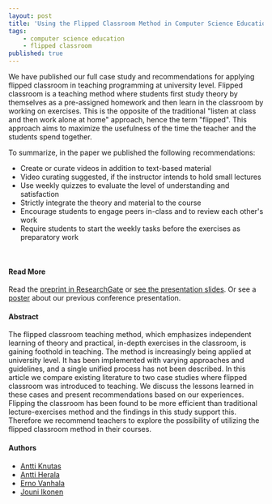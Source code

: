 ```yaml
---
layout: post
title: 'Using the Flipped Classroom Method in Computer Science Education, pt. 2'
tags:
    - computer science education
    - flipped classroom
published: true
---
```


We have published our full case study and recommendations for applying flipped classroom in teaching programming at university level. Flipped classroom is a teaching method where students first study theory by themselves as a pre-assigned homework and then learn in the classroom by working on exercises. This is the opposite of the traditional "listen at class and then work alone at home" approach, hence the term "flipped". This approach aims to maximize the usefulness of the time the teacher and the students spend together.

To summarize, in the paper we published the following recommendations:

* Create or curate videos in addition to text-based material
* Video curating suggested, if the instructor intends to hold small lectures
* Use weekly quizzes to evaluate the level of understanding and satisfaction
* Strictly integrate the theory and material to the course
* Encourage students to engage peers in-class and to review each other's work 
* Require students to start the weekly tasks before the exercises as preparatory work

<br/>

#### Read More
Read the [preprint in ResearchGate](https://www.researchgate.net/publication/304900887_The_Flipped_Classroom_Method_Lessons_Learned_from_Flipping_Two_Programming_Courses) or [see the presentation slides](https://www.icloud.com/keynote/0-ohKEGYlEkRXSWc9Uonv2Iuw#Flipped_Classroom_CST2016). Or see a [poster](/assets/PDFs/2016-06-02-flipped-pt-1-poster.pdf) about our previous conference presentation.

#### Abstract
The flipped classroom teaching method, which emphasizes independent learning of theory and practical, in-depth exercises in the classroom, is gaining foothold in teaching. The method is increasingly being applied at university level. It has been implemented with varying approaches and guidelines, and a single unified process has not been described. In this article we compare existing literature to two case studies where flipped classroom was introduced to teaching. We discuss the lessons learned in these cases and present recommendations based on our experiences. Flipping the classroom has been found to be more efficient than traditional lecture-exercises method and the findings in this study support this. Therefore we recommend teachers to explore the possibility of utilizing the flipped classroom method in their courses.

#### Authors
* [Antti Knutas](https://twitter.com/aknutas)
* [Antti Herala](https://twitter.com/anttiherala)
* [Erno Vanhala](https://twitter.com/ernovanhala)
* [Jouni Ikonen](https://twitter.com/jouni_ikonen)